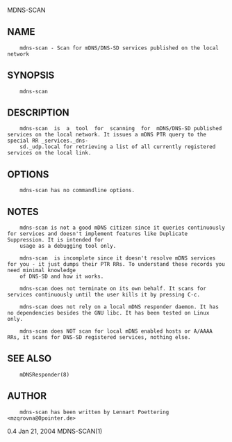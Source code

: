   MDNS-SCAN
 
## NAME
        mdns-scan - Scan for mDNS/DNS-SD services published on the local network
 
## SYNOPSIS
        mdns-scan
 
## DESCRIPTION
        mdns-scan  is  a  tool  for  scanning  for  mDNS/DNS-SD published services on the local network. It issues a mDNS PTR query to the special RR _services._dns-
        sd._udp.local for retrieving a list of all currently registered services on the local link.
 
## OPTIONS
        mdns-scan has no commandline options.
 
## NOTES
        mdns-scan is not a good mDNS citizen since it queries continuously for services and doesn't implement features like Duplicate Suppression. It is intended for
        usage as a debugging tool only.
 
        mdns-scan  is incomplete since it doesn't resolve mDNS services for you - it just dumps their PTR RRs. To understand these records you need minimal knowledge
        of DNS-SD and how it works.
 
        mdns-scan does not terminate on its own behalf. It scans for services continuously until the user kills it by pressing C-c.
 
        mdns-scan does not rely on a local mDNS responder daemon. It has no dependencies besides the GNU libc. It has been tested on Linux only.
 
        mdns-scan does NOT scan for local mDNS enabled hosts or A/AAAA RRs, it scans for DNS-SD registered services, nothing else.
 
## SEE ALSO
        mDNSResponder(8)
 
## AUTHOR
        mdns-scan has been written by Lennart Poettering <mzqrovna@0pointer.de>
 
 0.4                                                                         Jan 21, 2004                                                                MDNS-SCAN(1)
